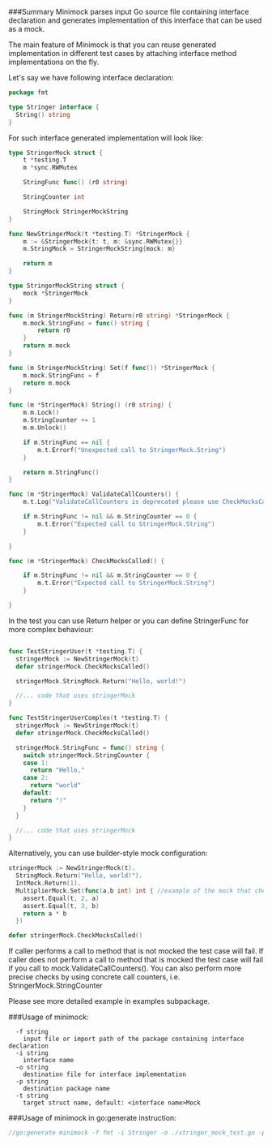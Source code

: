 ###Summary
Minimock parses input Go source file containing interface declaration and generates
implementation of this interface that can be used as a mock.

The main feature of Minimock is that you can reuse generated implementation in different
test cases by attaching interface method implementations on the fly.

Let's say we have following interface declaration:

```go
package fmt

type Stringer interface {
  String() string
}
``` 

For such interface generated implementation will look like:
```go
type StringerMock struct {
	t *testing.T
	m *sync.RWMutex

	StringFunc func() (r0 string)

	StringCounter int

	StringMock StringerMockString
}

func NewStringerMock(t *testing.T) *StringerMock {
	m := &StringerMock{t: t, m: &sync.RWMutex{}}
	m.StringMock = StringerMockString{mock: m}

	return m
}

type StringerMockString struct {
	mock *StringerMock
}

func (m StringerMockString) Return(r0 string) *StringerMock {
	m.mock.StringFunc = func() string {
		return r0
	}
	return m.mock
}

func (m StringerMockString) Set(f func()) *StringerMock {
	m.mock.StringFunc = f
	return m.mock
}

func (m *StringerMock) String() (r0 string) {
	m.m.Lock()
	m.StringCounter += 1
	m.m.Unlock()

	if m.StringFunc == nil {
		m.t.Errorf("Unexpected call to StringerMock.String")
	}

	return m.StringFunc()
}

func (m *StringerMock) ValidateCallCounters() {
	m.t.Log("ValidateCallCounters is deprecated please use CheckMocksCalled")

	if m.StringFunc != nil && m.StringCounter == 0 {
		m.t.Error("Expected call to StringerMock.String")
	}

}

func (m *StringerMock) CheckMocksCalled() {

	if m.StringFunc != nil && m.StringCounter == 0 {
		m.t.Error("Expected call to StringerMock.String")
	}

}
```

In the test you can use Return helper or you can define StringerFunc for more complex behaviour:
```go

func TestStringerUser(t *testing.T) {
  stringerMock := NewStringerMock(t)
  defer stringerMock.CheckMocksCalled()

  stringerMock.StringMock.Return("Hello, world!")

  //... code that uses stringerMock
}

func TestStringerUserComplex(t *testing.T) {
  stringerMock := NewStringerMock(t)
  defer stringerMock.CheckMocksCalled()

  stringerMock.StringFunc = func() string {
    switch stringerMock.StringCounter {
    case 1:
      return "Hello,"
    case 2:
      return "world"
    default:
      return "!"
    }
  }

  //... code that uses stringerMock
}
```

Alternatively, you can use builder-style mock configuration:
```go
stringerMock := NewStringerMock(t).
  StringMock.Return("Hello, world!").
  IntMock.Return(1).
  MultiplierMock.Set(func(a,b int) int { //example of the mock that checks input params
    assert.Equal(t, 2, a)
    assert.Equal(t, 3, b)
    return a * b
  })

defer stringerMock.CheckMocksCalled()
```

If caller performs a call to method that is not mocked the test case will fail.
If caller does not perform a call to method that is mocked the test case will fail if you call to mock.ValidateCallCounters().
You can also perform more precise checks by using concrete call counters, i.e. StringerMock.StringCounter 

Please see more detailed example in examples subpackage.

###Usage of minimock:
```
  -f string
    input file or import path of the package containing interface declaration
  -i string
    interface name
  -o string
    destination file for interface implementation
  -p string
    destination package name
  -t string
    target struct name, default: <interface name>Mock
```

###Usage of minimock in go:generate instruction:
```go
//go:generate minimock -f fmt -i Stringer -o ./stringer_mock_test.go -p examples
```
